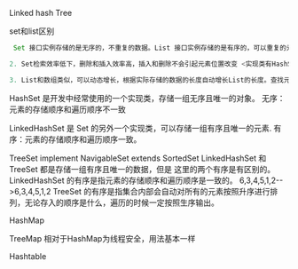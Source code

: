 Linked
hash
Tree

set和list区别
```java
 Set 接口实例存储的是无序的，不重复的数据。List 接口实例存储的是有序的，可以重复的元素。

2. Set检索效率低下，删除和插入效率高，插入和删除不会引起元素位置改变 <实现类有HashSet,TreeSet>。

3. List和数组类似，可以动态增长，根据实际存储的数据的长度自动增长List的长度。查找元素效率高，插入删除效率低，因为会引起其他元素位置改变 <实现类有ArrayList,LinkedList,Vector> 。
```

HashSet
是开发中经常使⽤的⼀个实现类，存储⼀组⽆序且唯⼀的对象。
⽆序：元素的存储顺序和遍历顺序不⼀致

LinkedHashSet
是 Set 的另外⼀个实现类，可以存储⼀组有序且唯⼀的元素.
有序：元素的存储顺序和遍历顺序⼀致。

TreeSet implement NavigableSet<E> extends SortedSet<E>
LinkedHashSet 和 TreeSet 都是存储⼀组有序且唯⼀的数据，但是
这⾥的两个有序是有区别的。
LinkedHashSet 的有序是指元素的存储顺序和遍历顺序是⼀致的。
6,3,4,5,1,2-->6,3,4,5,1,2
TreeSet 的有序是指集合内部会⾃动对所有的元素按照升序进⾏排
列，⽆论存⼊的顺序是什么，遍历的时候⼀定按照⽣序输出。

HashMap

TreeMap
相对于HashMap为线程安全，用法基本一样

Hashtable

